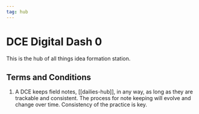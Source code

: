 ```yaml
---
tag: hub
---
```


# DCE Digital Dash 0
This is the hub of all things idea formation station.

## Terms and Conditions
1. A DCE keeps field notes, [[dailies-hub]], in any way, as long as they are trackable and consistent. The process for note keeping will evolve and change over time. Consistency of the practice is key.